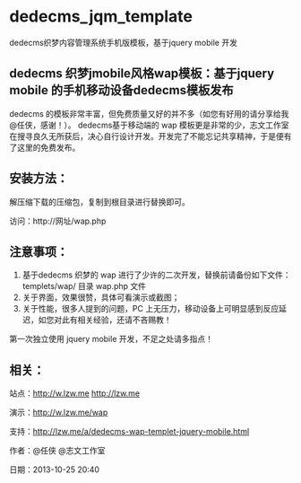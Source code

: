 dedecms_jqm_template
====================

dedecms织梦内容管理系统手机版模板，基于jquery mobile 开发

dedecms 织梦jmobile风格wap模板：基于jquery mobile 的手机移动设备dedecms模板发布
----------------------------

dedecms 的模板非常丰富，但免费质量又好的并不多（如您有好用的请分享给我@任侠，感谢！）。
dedecms基于移动端的 wap 模板更是非常的少，志文工作室在搜寻良久无所获后，决心自行设计开发。开发完了不能忘记共享精神，于是便有了这里的免费发布。


安装方法：
----------------------------

解压缩下载的压缩包，复制到根目录进行替换即可。

访问：http://网址/wap.php

注意事项：
----------------------------
1. 基于dedecms 织梦的 wap 进行了少许的二次开发，替换前请备份如下文件：
        templets/wap/ 目录
        wap.php 文件
2. 关于界面，效果很赞，具体可看演示或截图；
3. 关于性能，很多人提到的问题，PC 上无压力，移动设备上可明显感到反应延迟，如您对此有相关经验，还请不吝赐教！

第一次独立使用 jquery mobile 开发，不足之处请多指点！

相关：
----------------------------
站点：http://w.lzw.me        http://lzw.me

演示：http://w.lzw.me/wap

支持：http://lzw.me/a/dedecms-wap-templet-jquery-mobile.html

作者：@任侠 @志文工作室

日期：2013-10-25 20:40
